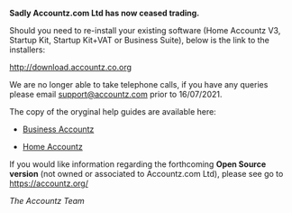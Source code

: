 **Sadly Accountz.com Ltd has now ceased trading.**

Should you need to re-install your existing software (Home Accountz V3, Startup Kit, Startup Kit+VAT or Business Suite), below is the link to the installers:

<http://download.accountz.co.org>

We are no longer able to take telephone calls, if you have any queries please email support@accountz.com prior to 16/07/2021.

The copy of the oryginal help guides are available here:

* [Business Accountz](https://accountz-dev.github.io/businesshelp/)

* [Home Accountz](https://accountz-dev.github.io/homehelp/)

If you would like information regarding the forthcoming **Open Source version** (not owned or associated to Accountz.com Ltd), please see go to <https://accountz.org/> 

*The Accountz Team*

